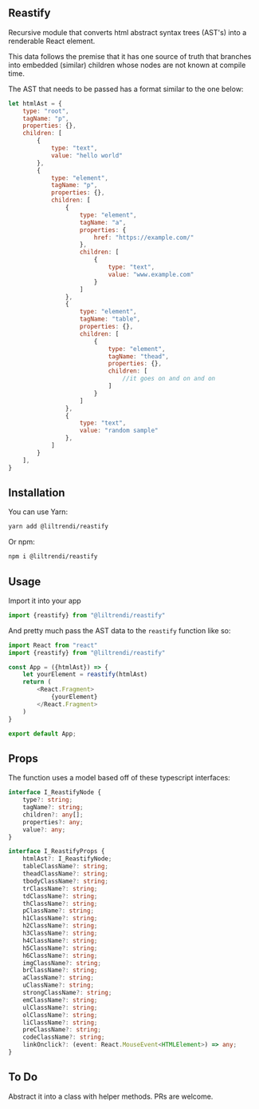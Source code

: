 ## Reastify

Recursive module that converts html abstract syntax trees (AST's) into a renderable React element.

This data follows the premise that it has one source of truth that branches into embedded (similar) children whose nodes are not known at compile time.

The AST that needs to be passed has a format similar to the one below:

```js
let htmlAst = {
    type: "root",
    tagName: "p",
    properties: {},
    children: [
        {
            type: "text",
            value: "hello world"
        },
        {
            type: "element",
            tagName: "p",
            properties: {},
            children: [
                {
                    type: "element",
                    tagName: "a",
                    properties: {
                        href: "https://example.com/"
                    },
                    children: [
                        {
                            type: "text",
                            value: "www.example.com"
                        }
                    ]
                },
                {
                    type: "element",
                    tagName: "table",
                    properties: {},
                    children: [
                        {
                            type: "element",
                            tagName: "thead",
                            properties: {},
                            children: [
                                //it goes on and on and on
                            ]
                        }
                    ]
                },
                {
                    type: "text",
                    value: "random sample"
                },
            ]
        }
    ],
}
```

## Installation

You can use Yarn:

```bash
yarn add @liltrendi/reastify
```

Or npm:

```bash
npm i @liltrendi/reastify
```

## Usage

Import it into your app

```js
import {reastify} from "@liltrendi/reastify"
```

And pretty much pass the AST data to the ``reastify`` function like so:

```js
import React from "react"
import {reastify} from "@liltrendi/reastify"

const App = ({htmlAst}) => {
    let yourElement = reastify(htmlAst)
    return (
        <React.Fragment>
            {yourElement}
        </React.Fragment>
    )
}

export default App;
```

## Props

The function uses a model based off of these typescript interfaces:

```ts
interface I_ReastifyNode {
    type?: string;
    tagName?: string;
    children?: any[];
    properties?: any;
    value?: any;
}

interface I_ReastifyProps {
    htmlAst?: I_ReastifyNode;
    tableClassName?: string;
    theadClassName?: string;
    tbodyClassName?: string;
    trClassName?: string;
    tdClassName?: string;
    thClassName?: string;
    pClassName?: string;
    h1ClassName?: string;
    h2ClassName?: string;
    h3ClassName?: string;
    h4ClassName?: string;
    h5ClassName?: string;
    h6ClassName?: string;
    imgClassName?: string;
    brClassName?: string;
    aClassName?: string;
    uClassName?: string;
    strongClassName?: string;
    emClassName?: string;
    ulClassName?: string;
    olClassName?: string;
    liClassName?: string;
    preClassName?: string;
    codeClassName?: string;
    linkOnclick?: (event: React.MouseEvent<HTMLElement>) => any;
}
```

## To Do

Abstract it into a class with helper methods. PRs are welcome.